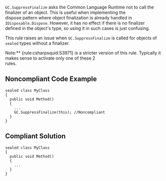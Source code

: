 
`GC.SuppressFinalize` asks the Common Language Runtime not to call the finalizer of an object. This is useful when implementing the<br>dispose pattern where object finalization is already handled in `IDisposable.Dispose`. However, it has no effect if there is no finalizer<br>defined in the object's type, so using it in such cases is just confusing.

This rule raises an issue when `GC.SuppressFinalize` is called for objects of `sealed` types without a finalizer.

Note:\*\* {rule:csharpsquid:S3971} is a stricter version of this rule. Typically it makes sense to activate only one of these 2<br>rules.

## Noncompliant Code Example


    sealed class MyClass
    {
      public void Method()
      {
        ...
        GC.SuppressFinalize(this); //Noncompliant
      }
    }


## Compliant Solution


    sealed class MyClass
    {
      public void Method()
      {
        ...
      }
    }

